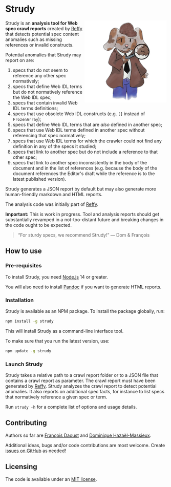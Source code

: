 # Strudy

<img align="right" width="256" height="256" src="images/strudy-512.png" alt="Strudy, represented as a detective dog carrying a magnifying glass, ready to look for potential spec defects in crawl reports">

Strudy is an **analysis tool for Web spec crawl reports** created by [Reffy](https://github.com/w3c/reffy) that detects potential spec content anomalies such as missing references or invalid constructs.

Potential anomalies that Strudy may report on are:

1. specs that do not seem to reference any other spec normatively;
2. specs that define Web IDL terms but do not normatively reference the Web IDL spec;
3. specs that contain invalid Web IDL terms definitions;
4. specs that use obsolete Web IDL constructs (e.g. `[]` instead of `FrozenArray`);
5. specs that define Web IDL terms that are *also* defined in another spec;
6. specs that use Web IDL terms defined in another spec without referencing that spec normatively;
7. specs that use Web IDL terms for which the crawler could not find any definition in any of the specs it studied;
8. specs that link to another spec but do not include a reference to that other spec;
9. specs that link to another spec inconsistently in the body of the document and in the list of references (e.g. because the body of the document references the Editor's draft while the reference is to the latest published version).

Strudy generates a JSON report by default but may also generate more human-friendly markdown and HTML reports.

The analysis code was initially part of [Reffy](https://github.com/w3c/reffy).

**Important:** This is work in progress. Tool and analysis reports should get substantially revamped in a not-too-distant future and breaking changes in the code ought to be expected.

> “For sturdy specs, we recommend Strudy!”
> — Dom & François

## How to use

### Pre-requisites

To install Strudy, you need [Node.js](https://nodejs.org/en/) 14 or greater.

You will also need to install [Pandoc](http://pandoc.org/) if you want to generate HTML reports.

### Installation

Strudy is available as an NPM package. To install the package globally, run:

```bash
npm install -g strudy
```

This will install Strudy as a command-line interface tool.

To make sure that you run the latest version, use:

```bash
npm update -g strudy
```

### Launch Strudy

Strudy takes a relative path to a crawl report folder or to a JSON file that contains a crawl report as parameter. The crawl report must have been generated by [Reffy](https://github.com/w3c/reffy). Strudy analyzes the crawl report to detect potential anomalies. It also reports on additional spec facts, for instance to list specs that normatively reference a given spec or term.

Run `strudy -h` for a complete list of options and usage details.


## Contributing

Authors so far are [François Daoust](https://github.com/tidoust/) and [Dominique Hazaël-Massieux](https://github.com/dontcallmedom/).

Additional ideas, bugs and/or code contributions are most welcome. Create [issues on GitHub](https://github.com/w3c/strudy/issues) as needed!


## Licensing

The code is available under an [MIT license](LICENSE).
